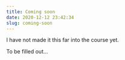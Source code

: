 ```yaml
---
title: Coming soon
date: 2020-12-12 23:42:34
slug: coming-soon
---
```


I have not made it this far into the course yet.

To be filled out...
